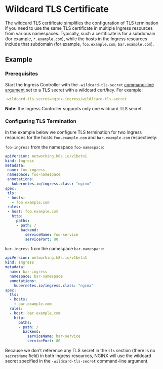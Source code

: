 # Wildcard TLS Certificate

The wildcard TLS certificate simplifies the configuration of TLS termination if you need to use the same TLS certificate in multiple Ingress resources from various namespaces. Typically, such a certificate is for a subdomain (for example, `*.example.com`), while the hosts in the Ingress resources include that subdomain (for example, `foo.example.com`, `bar.example.com`).

## Example

### Prerequisites

Start the Ingress Controller with the `-wildcard-tls-secret` [command-line argument](https://docs.nginx.com/nginx-ingress-controller/configuration/global-configuration/command-line-arguments/) set to a TLS secret with a wildcard cert/key. For example:

```yaml
-wildcard-tls-secret=nginx-ingress/wildlcard-tls-secret
```

**Note**: the Ingress Controller supports only one wildcard TLS secret.

### Configuring TLS Termination

In the example below we configure TLS termination for two Ingress resources for the hosts `foo.example.com` and `bar.example.com` respectively:

`foo-ingress` from the namespace `foo-namespace`:

 ```yaml
apiVersion: networking.k8s.io/v1beta1
kind: Ingress
metadata:
  name: foo-ingress
  namespace: foo-namespace
  annotations:
    kubernetes.io/ingress.class: "nginx"
spec:
  tls:
  - hosts:
    - foo.example.com
  rules:
  - host: foo.example.com
    http:
      paths:
      - path: /
        backend:
          serviceName: foo-service
          servicePort: 80
 ```

`bar-ingress` from the namespace `bar-namespace`:

```yaml
apiVersion: networking.k8s.io/v1beta1
kind: Ingress
metadata:
  name: bar-ingress
  namespace: bar-namespace
  annotations:
    kubernetes.io/ingress.class: "nginx"
spec:
  tls:
  - hosts:
    - bar.example.com
  rules:
  - host: bar.example.com
    http:
      paths:
      - path: /
        backend:
          serviceName: bar-service
          servicePort: 80
```

Because we don't reference any TLS secret in the `tls` section (there is no `secretName` field) in both Ingress resources, NGINX will use the wildcard secret specified in the `-wildcard-tls-secret` command-line argument.
